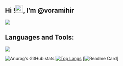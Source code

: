 ## Hi !<img src="https://raw.githubusercontent.com/MartinHeinz/MartinHeinz/master/wave.gif" width="25px">, I’m @voramihir

![](https://komarev.com/ghpvc/?username=ervoramihir)


## Languages and Tools:
![](https://img.shields.io/badge/<HTML>-<WORD_ON_RIGHT>-informational?style=flat&logo=assets/html5-original-wordmark.svg&logoColor=white&color=2bbc8a)




<!-- ###### **SKILLS**
        - Languages:  Python, JavaScript
        - Frameworks/Libraries:  Django, Flask
        - Web Technologies:  HTML5, Bootstrap, CSS(Basic), RESTful API
        - Database Management:  MySQL, SQLite
        - Tools/Platforms:  Git, Github, Ubuntu, VS Code
-->

<!-- 
###### **  [Python HackerRank Badges](https://www.hackerrank.com/mihirvora)**
![Python HackerRank Badge](Screenshot_from_2021-06-28_11-08-50-removebg-preview.png?raw=true)
 --> 




![Anurag's GitHub stats](https://github-readme-stats.vercel.app/api?username=ervoramihir&show_icons=true)   [![Top Langs](https://github-readme-stats.vercel.app/api/top-langs/?username=ervoramihir&layout=compact)](https://github.com/ervoramihir/github-readme-stats)
[![Readme Card](https://github-readme-stats.vercel.app/api/pin/?username=ervoramihir&repo=github-readme-stats)]



<!-- ## ACHIEVEMENT

|1                                                    |        2                                              |
|-----------------------------------------------------|-------------------------------------------------------|
|![Problem Solving Basic Certificate](a-a.png)        | ![Problem Solving Intermediate Certificate](a-a-a.png)| -->

  
